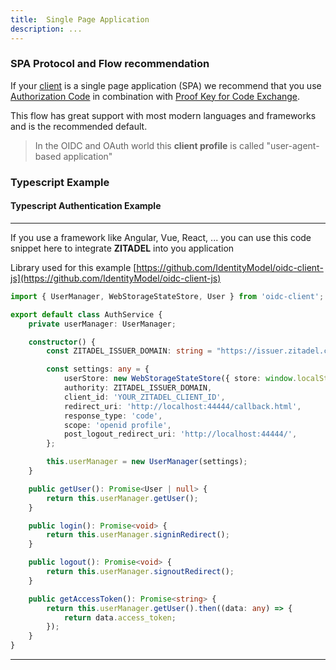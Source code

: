 ```yaml
---
title:  Single Page Application
description: ...
---
```


### SPA Protocol and Flow recommendation

If your [client](administrate#Clients) is a single page application (SPA) we recommend that you use [Authorization Code](documentation#Authorization_Code) in combination with [Proof Key for Code Exchange](documentation#Proof_Key_for_Code_Exchange).

This flow has great support with most modern languages and frameworks and is the recommended default.

> In the OIDC and OAuth world this **client profile** is called "user-agent-based application"

### Typescript Example

#### Typescript Authentication Example

---

If you use a framework like Angular, Vue, React, ... you can use this code snippet here to integrate **ZITADEL** into you application

Library used for this example [https://github.com/IdentityModel/oidc-client-js](https://github.com/IdentityModel/oidc-client-js)

```ts
import { UserManager, WebStorageStateStore, User } from 'oidc-client';

export default class AuthService {
    private userManager: UserManager;

    constructor() {
        const ZITADEL_ISSUER_DOMAIN: string = "https://issuer.zitadel.ch";

        const settings: any = {
            userStore: new WebStorageStateStore({ store: window.localStorage }),
            authority: ZITADEL_ISSUER_DOMAIN,
            client_id: 'YOUR_ZITADEL_CLIENT_ID',
            redirect_uri: 'http://localhost:44444/callback.html',
            response_type: 'code',
            scope: 'openid profile',
            post_logout_redirect_uri: 'http://localhost:44444/',
        };

        this.userManager = new UserManager(settings);
    }

    public getUser(): Promise<User | null> {
        return this.userManager.getUser();
    }

    public login(): Promise<void> {
        return this.userManager.signinRedirect();
    }

    public logout(): Promise<void> {
        return this.userManager.signoutRedirect();
    }

    public getAccessToken(): Promise<string> {
        return this.userManager.getUser().then((data: any) => {
            return data.access_token;
        });
    }
}
```

---
